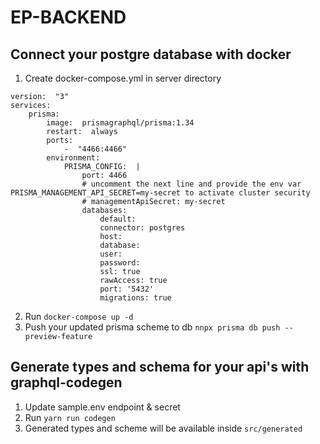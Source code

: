 # EP-BACKEND

## Connect your postgre database with docker

1.  Create docker-compose.yml in server directory

```
version:  "3"
services:
    prisma:
        image:  prismagraphql/prisma:1.34
        restart:  always
        ports:
            -  "4466:4466"
        environment:
            PRISMA_CONFIG:  |
                port: 4466
                # uncomment the next line and provide the env var PRISMA_MANAGEMENT_API_SECRET=my-secret to activate cluster security
                # managementApiSecret: my-secret
                databases:
                    default:
                    connector: postgres
                    host:
                    database:
                    user:
                    password:
                    ssl: true
                    rawAccess: true
                    port: '5432'
                    migrations: true
```

2.  Run `docker-compose up -d`
3.  Push your updated prisma scheme to db
    `nnpx prisma db push --preview-feature`

## Generate types and schema for your api's with graphql-codegen

1.  Update sample.env endpoint & secret
2.  Run `yarn run codegen`
3.  Generated types and scheme will be available inside `src/generated`
